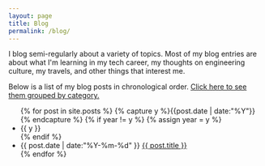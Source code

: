 ```yaml
---
layout: page
title: Blog
permalink: /blog/
---
```


I blog semi-regularly about a variety of topics. Most of my blog entries are about what I'm learning in my tech career, my thoughts on engineering culture, my travels, and other things that interest me. 

Below is a list of my blog posts in chronological order. [Click here to see them grouped by category.](http://anjuansimmons.com/categories/)

<ul class="listing">
{% for post in site.posts %}
  {% capture y %}{{post.date | date:"%Y"}}{% endcapture %}
  {% if year != y %}
    {% assign year = y %}
    <li class="listing-seperator">{{ y }}</li>
  {% endif %}
  <li class="listing-item">
    <time datetime="{{ post.date | date:"%Y-%m-%d" }}">{{ post.date | date:"%Y-%m-%d" }}</time>
    <a href="{{ post.url }}" title="{{ post.title }}">{{ post.title }}</a>
  </li>
{% endfor %}
</ul>
